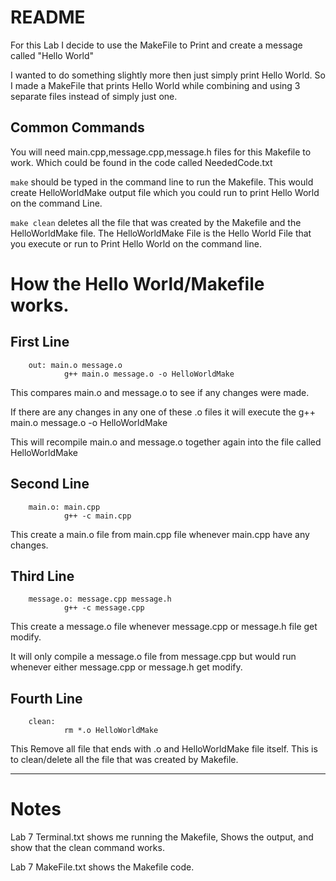 # README
For this Lab I decide to use the MakeFile to Print and create a message called "Hello World"

I wanted to do something slightly more then just simply print Hello World. So I made a MakeFile that prints Hello World while combining and using 3 separate files instead of simply just one.


## Common Commands

You will need main.cpp,message.cpp,message.h files for this Makefile to work. Which could be found in the code called NeededCode.txt

`make` should be typed in the command line to run the Makefile. This would create HelloWorldMake output file which you could run to print Hello World on the command Line.

`make clean` deletes all the file that was created by the Makefile and the HelloWorldMake file. The HelloWorldMake File is the Hello World File that you execute or run to Print Hello World on the command line.

# How the Hello World/Makefile works.

## First Line
        out: main.o message.o 
                g++ main.o message.o -o HelloWorldMake
        
This compares main.o and message.o to see if any changes were made.

If there are any changes in any one of these .o files it will execute the g++ main.o message.o -o HelloWorldMake

This will recompile main.o and message.o together again into the file called HelloWorldMake

## Second Line
        main.o: main.cpp 
                g++ -c main.cpp
  
This create a main.o file from main.cpp file whenever main.cpp have any changes.

## Third Line
        message.o: message.cpp message.h 
                g++ -c message.cpp
                
This create a message.o file whenever message.cpp or message.h file get modify.

It will only compile a message.o file from message.cpp but would run whenever either message.cpp or message.h get modify.

## Fourth Line
        clean: 
                rm *.o HelloWorldMake

This Remove all file that ends with .o and HelloWorldMake file itself. This is to clean/delete all the file that was created by Makefile.

---

# Notes
Lab 7 Terminal.txt shows me running the Makefile, Shows the output, and show that the clean command works.

Lab 7 MakeFile.txt shows the Makefile code.

